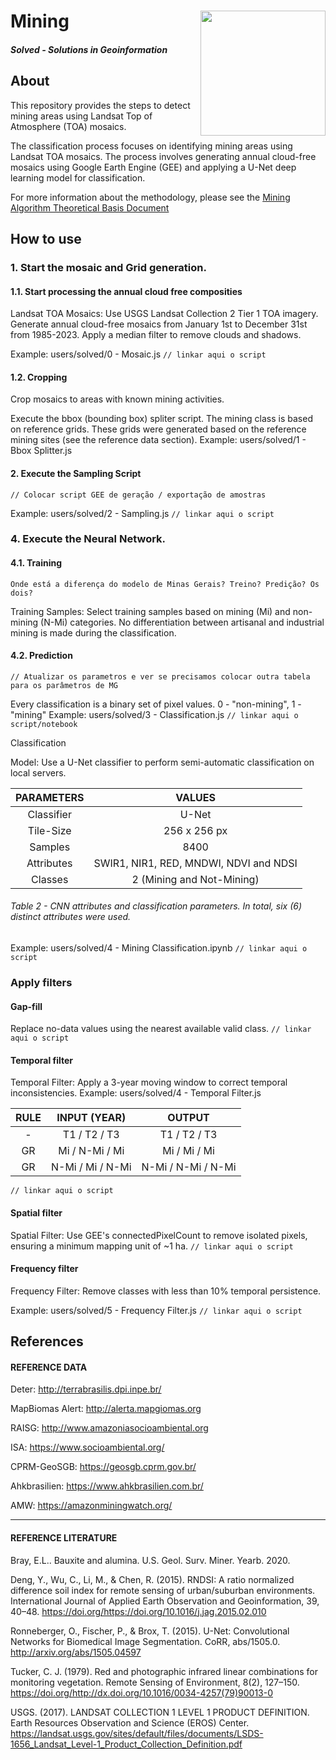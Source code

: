 <div class="fluid-row" id="header">
    <div id="column">
        <div class = "blocks">
            <img src='./misc/solved-logo.jpeg' height='auto' width='200' align='right'>
        </div>
    </div>
    <h1 class="title toc-ignore">Mining</h1>
    <h4 class="author"><em>Solved - Solutions in Geoinformation</em></h4>
</div>

## About
This repository provides the steps to detect mining areas using Landsat Top of Atmosphere (TOA) mosaics.

The classification process focuses on identifying mining areas using Landsat TOA mosaics. The process involves generating annual cloud-free mosaics using Google Earth Engine (GEE) and applying a U-Net deep learning model for classification.

For more information about the methodology, please see the [Mining Algorithm Theoretical Basis Document](https://brasil.mapbiomas.org/wp-content/uploads/sites/4/2024/08/Mining-Appendix-ATBD-Collection-9.docx.pdf)

<!-- # Release History

* 1.0.0
    * Description -->

## How to use

<!-- ### 1. Prepare environment. 
1.1. You need to create a GEE repository in the code editor and upload the modules in it. Example: users/solved/index_lib.js -->

### 1. Start the mosaic and Grid generation. 

#### 1.1. Start processing the annual cloud free composities
Landsat TOA Mosaics:
        Use USGS Landsat Collection 2 Tier 1 TOA imagery.
        Generate annual cloud-free mosaics from January 1st to December 31st from 1985-2023.
        Apply a median filter to remove clouds and shadows.

Example: users/solved/0 - Mosaic.js 
`// linkar aqui o script`


#### 1.2. Cropping
Crop mosaics to areas with known mining activities.
        
Execute the bbox (bounding box) spliter script. The mining class is based on reference grids. These grids were generated based on the reference mining sites (see the reference data section).
Example: users/solved/1 - Bbox Splitter.js

#### 2. Execute the Sampling Script
`// Colocar script GEE de geração / exportação de amostras`

Example: users/solved/2 - Sampling.js `// linkar aqui o script`

### 4. Execute the Neural Network.
#### 4.1. Training
`Onde está a diferença do modelo de Minas Gerais? Treino? Predição? Os dois?`

Training Samples:
        Select training samples based on mining (Mi) and non-mining (N-Mi) categories.
        No differentiation between artisanal and industrial mining is made during the classification.

#### 4.2. Prediction
`// Atualizar os parametros e ver se precisamos colocar outra tabela para os parâmetros de MG`

Every classification is a binary set of pixel values. 0 - "non-mining", 1 - "mining"
Example: users/solved/3 - Classification.js `// linkar aqui o script/notebook`

Classification

Model:
        Use a U-Net classifier to perform semi-automatic classification on local servers.

| PARAMETERS   |   VALUES|
|:------------:|:-------:|
Classifier   | U-Net |
Tile-Size    | 256 x 256 px |
Samples      | 8400 |
Attributes   | SWIR1, NIR1, RED, MNDWI, NDVI and NDSI|
Classes      | 2 (Mining and Not-Mining)|

###### Table 2 - CNN attributes and classification parameters. In total, six (6) distinct attributes were used.

Example: users/solved/4 - Mining Classification.ipynb
`// linkar aqui o script`

### Apply filters

#### Gap-fill
Replace no-data values using the nearest available valid class.
`// linkar aqui o script`

#### Temporal filter
Temporal Filter: Apply a 3-year moving window to correct temporal inconsistencies.
Example: users/solved/4 - Temporal Filter.js

|RULE| INPUT (YEAR) | OUTPUT|
|:--:|:------------:|:-----:|
| - | T1 / T2 / T3 | T1 / T2 / T3 |
| GR| Mi / N-Mi / Mi | Mi / Mi / Mi |
| GR| N-Mi / Mi / N-Mi | N-Mi / N-Mi / N-Mi
`// linkar aqui o script`


#### Spatial filter
Spatial Filter: Use GEE's connectedPixelCount to remove isolated pixels, ensuring a minimum mapping unit of ~1 ha.
`// linkar aqui o script`

#### Frequency filter
Frequency Filter: Remove classes with less than 10% temporal persistence.

Example: users/solved/5 - Frequency Filter.js
`// linkar aqui o script`

## References
#### REFERENCE DATA

Deter: http://terrabrasilis.dpi.inpe.br/ <br>

MapBiomas Alert: http://alerta.mapgiomas.org <br>

RAISG: http://www.amazoniasocioambiental.org <br>

ISA: https://www.socioambiental.org/ <br>

CPRM-GeoSGB: https://geosgb.cprm.gov.br/ <br>

Ahkbrasilien: https://www.ahkbrasilien.com.br/ <br>

AMW: https://amazonminingwatch.org/ <br>

---
#### REFERENCE LITERATURE
Bray, E.L.. Bauxite and alumina. U.S. Geol. Surv. Miner. Yearb. 2020.

Deng, Y., Wu, C., Li, M., & Chen, R. (2015). RNDSI: A ratio normalized difference soil index for remote sensing of urban/suburban environments. International Journal of Applied Earth Observation and Geoinformation, 39, 40–48. https://doi.org/https://doi.org/10.1016/j.jag.2015.02.010

Ronneberger, O., Fischer, P., & Brox, T. (2015). U-Net: Convolutional Networks for Biomedical Image Segmentation. CoRR, abs/1505.0. http://arxiv.org/abs/1505.04597

Tucker, C. J. (1979). Red and photographic infrared linear combinations for monitoring vegetation. Remote Sensing of Environment, 8(2), 127–150. https://doi.org/http://dx.doi.org/10.1016/0034-4257(79)90013-0

USGS. (2017). LANDSAT COLLECTION 1 LEVEL 1 PRODUCT DEFINITION. Earth Resources Observation and Science (EROS) Center. https://landsat.usgs.gov/sites/default/files/documents/LSDS-1656_Landsat_Level-1_Product_Collection_Definition.pdf
